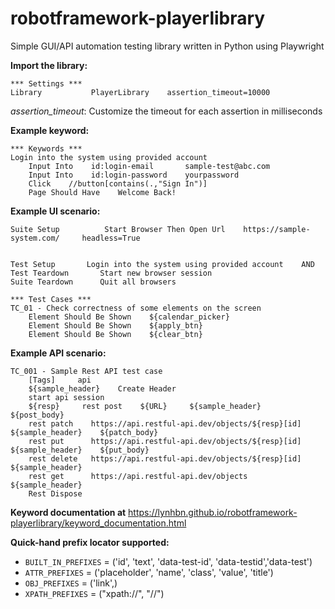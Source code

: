 # robotframework-playerlibrary
Simple GUI/API automation testing library written in Python using Playwright

**Import the library:**
```
*** Settings ***
Library           PlayerLibrary    assertion_timeout=10000    
```
_assertion_timeout_: Customize the timeout for each assertion in milliseconds

**Example keyword:**
```
*** Keywords ***
Login into the system using provided account
    Input Into    id:login-email       sample-test@abc.com
    Input Into    id:login-password    yourpassword
    Click    //button[contains(.,"Sign In")]
    Page Should Have    Welcome Back!

```
**Example UI scenario:**
```
Suite Setup          Start Browser Then Open Url    https://sample-system.com/     headless=True


Test Setup       Login into the system using provided account    AND
Test Teardown       Start new browser session
Suite Teardown      Quit all browsers

*** Test Cases ***
TC_01 - Check correctness of some elements on the screen
    Element Should Be Shown    ${calendar_picker}
    Element Should Be Shown    ${apply_btn}
    Element Should Be Shown    ${clear_btn}
```
**Example API scenario:**
```
TC_001 - Sample Rest API test case
    [Tags]     api    
    ${sample_header}    Create Header
    start api session
    ${resp}     rest post    ${URL}     ${sample_header}     ${post_body}
    rest patch    https://api.restful-api.dev/objects/${resp}[id]     ${sample_header}    ${patch_body}
    rest put      https://api.restful-api.dev/objects/${resp}[id]     ${sample_header}    ${put_body}
    rest delete   https://api.restful-api.dev/objects/${resp}[id]     ${sample_header}
    rest get      https://api.restful-api.dev/objects                 ${sample_header}
    Rest Dispose
```

**Keyword documentation at** https://lynhbn.github.io/robotframework-playerlibrary/keyword_documentation.html

**Quick-hand prefix locator supported:**
- `BUILT_IN_PREFIXES` = ('id', 'text', 'data-test-id', 'data-testid','data-test')
- `ATTR_PREFIXES` = ('placeholder', 'name', 'class', 'value', 'title')
- `OBJ_PREFIXES` = ('link',)
- `XPATH_PREFIXES` = ("xpath://", "//")
